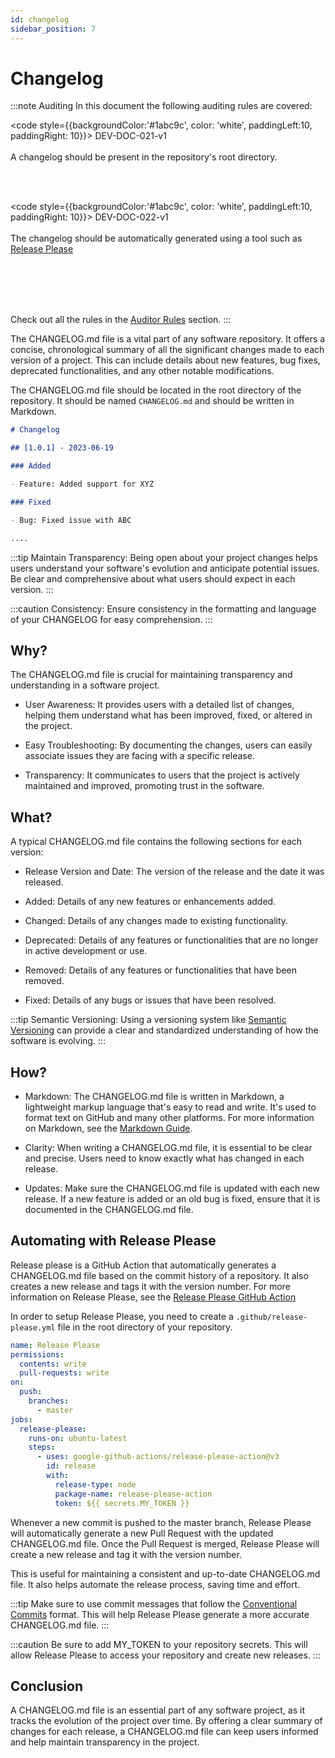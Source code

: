 ```yaml
---
id: changelog
sidebar_position: 7
---
```


# Changelog

:::note Auditing
In this document the following auditing rules are covered:

<code style={{backgroundColor:'#1abc9c', color: 'white', paddingLeft:10, paddingRight: 10}}>
DEV-DOC-021-v1
</code>
<br></br>
A changelog should be present in the repository's root directory.

<br></br>

<code style={{backgroundColor:'#1abc9c', color: 'white', paddingLeft:10, paddingRight: 10}}>
DEV-DOC-022-v1
</code>
<br></br>
The changelog should be automatically generated using a tool such as <a href="#automating-with-release-please">Release Please</a>

<br></br>
<br></br>

Check out all the rules in the <a href="/auditor/rules">Auditor Rules</a> section.
:::

The CHANGELOG.md file is a vital part of any software repository. It offers a concise, chronological summary of all the significant changes made to each version of a project. This can include details about new features, bug fixes, deprecated functionalities, and any other notable modifications.

The CHANGELOG.md file should be located in the root directory of the repository. It should be named `CHANGELOG.md` and should be written in Markdown.

```markdown title="/CHANGELOG.md"
# Changelog

## [1.0.1] - 2023-06-19

### Added

- Feature: Added support for XYZ

### Fixed

- Bug: Fixed issue with ABC

....
```

:::tip
Maintain Transparency: Being open about your project changes helps users understand your software's evolution and anticipate potential issues. Be clear and comprehensive about what users should expect in each version.
:::

:::caution
Consistency: Ensure consistency in the formatting and language of your CHANGELOG for easy comprehension.
:::

## Why?

The CHANGELOG.md file is crucial for maintaining transparency and understanding in a software project.

- User Awareness: It provides users with a detailed list of changes, helping them understand what has been improved, fixed, or altered in the project.

- Easy Troubleshooting: By documenting the changes, users can easily associate issues they are facing with a specific release.

- Transparency: It communicates to users that the project is actively maintained and improved, promoting trust in the software.

## What?

A typical CHANGELOG.md file contains the following sections for each version:

- Release Version and Date: The version of the release and the date it was released.

- Added: Details of any new features or enhancements added.

- Changed: Details of any changes made to existing functionality.

- Deprecated: Details of any features or functionalities that are no longer in active development or use.

- Removed: Details of any features or functionalities that have been removed.

- Fixed: Details of any bugs or issues that have been resolved.

:::tip
Semantic Versioning: Using a versioning system like [Semantic Versioning](https://semver.org/) can provide a clear and standardized understanding of how the software is evolving.
:::

## How?

- Markdown: The CHANGELOG.md file is written in Markdown, a lightweight markup language that's easy to read and write. It's used to format text on GitHub and many other platforms. For more information on Markdown, see the [Markdown Guide](https://www.markdownguide.org/).

- Clarity: When writing a CHANGELOG.md file, it is essential to be clear and precise. Users need to know exactly what has changed in each release.

- Updates: Make sure the CHANGELOG.md file is updated with each new release. If a new feature is added or an old bug is fixed, ensure that it is documented in the CHANGELOG.md file.

## Automating with Release Please

Release please is a GitHub Action that automatically generates a CHANGELOG.md file based on the commit history of a repository. It also creates a new release and tags it with the version number. For more information on Release Please, see the [Release Please GitHub Action](https://github.com/google-github-actions/release-please-action)

In order to setup Release Please, you need to create a `.github/release-please.yml` file in the root directory of your repository. 

```yaml title="/.github/release-please.yml"
name: Release Please
permissions:
  contents: write
  pull-requests: write
on:
  push:
    branches:
      - master
jobs:
  release-please:
    runs-on: ubuntu-latest
    steps:
      - uses: google-github-actions/release-please-action@v3
        id: release
        with:
          release-type: node
          package-name: release-please-action
          token: ${{ secrets.MY_TOKEN }}
```

Whenever a new commit is pushed to the master branch, Release Please will automatically generate a new Pull Request with the updated CHANGELOG.md file. Once the Pull Request is merged, Release Please will create a new release and tag it with the version number.

This is useful for maintaining a consistent and up-to-date CHANGELOG.md file. It also helps automate the release process, saving time and effort.

:::tip
Make sure to use commit messages that follow the [Conventional Commits](https://www.conventionalcommits.org/en/v1.0.0/) format. This will help Release Please generate a more accurate CHANGELOG.md file.
:::

:::caution
Be sure to add MY_TOKEN to your repository secrets. This will allow Release Please to access your repository and create new releases.
:::

## Conclusion

A CHANGELOG.md file is an essential part of any software project, as it tracks the evolution of the project over time. By offering a clear summary of changes for each release, a CHANGELOG.md file can keep users informed and help maintain transparency in the project.
